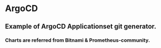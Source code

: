 # ArgoCD

## Example of ArgoCD Applicationset git generator.

### Charts are referred from Bitnami & Prometheus-community.
